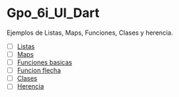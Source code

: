 # Gpo_6i_UI_Dart
Ejemplos de Listas, Maps, Funciones, Clases y herencia.
- [ ] [Listas](https://dartpad.dartlang.org/bbd64ecaa2dba5c9a8d494969983fe5d)
- [ ] [Maps](https://dartpad.dartlang.org/)
- [ ] [Funciones basicas](https://dartpad.dartlang.org/)
- [ ] [Funcion flecha](https://dartpad.dartlang.org/)
- [ ] [Clases](https://dartpad.dartlang.org/)
- [ ] [Herencia](https://dartpad.dartlang.org/)
